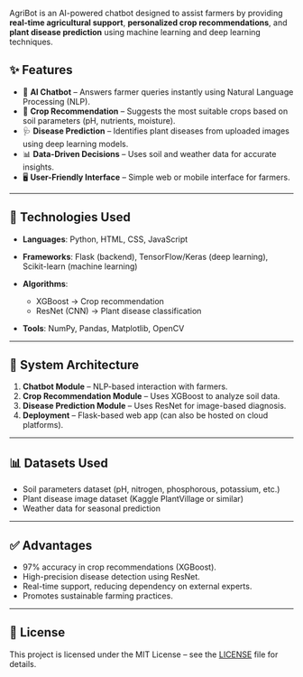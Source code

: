 AgriBot is an AI-powered chatbot designed to assist farmers by providing **real-time agricultural support**, **personalized crop recommendations**, and **plant disease prediction** using machine learning and deep learning techniques.

## ✨ Features
* 💬 **AI Chatbot** – Answers farmer queries instantly using Natural Language Processing (NLP).
* 🌱 **Crop Recommendation** – Suggests the most suitable crops based on soil parameters (pH, nutrients, moisture).
* 🩺 **Disease Prediction** – Identifies plant diseases from uploaded images using deep learning models.
* 📊 **Data-Driven Decisions** – Uses soil and weather data for accurate insights.
* 🖥️ **User-Friendly Interface** – Simple web or mobile interface for farmers.

---

## 🔧 Technologies Used
* **Languages**: Python, HTML, CSS, JavaScript
* **Frameworks**: Flask (backend), TensorFlow/Keras (deep learning), Scikit-learn (machine learning)
* **Algorithms**:

  * XGBoost → Crop recommendation
  * ResNet (CNN) → Plant disease classification
* **Tools**: NumPy, Pandas, Matplotlib, OpenCV

---

## 📐 System Architecture
1. **Chatbot Module** – NLP-based interaction with farmers.
2. **Crop Recommendation Module** – Uses XGBoost to analyze soil data.
3. **Disease Prediction Module** – Uses ResNet for image-based diagnosis.
4. **Deployment** – Flask-based web app (can also be hosted on cloud platforms).

---

## 📊 Datasets Used

* Soil parameters dataset (pH, nitrogen, phosphorous, potassium, etc.)
* Plant disease image dataset (Kaggle PlantVillage or similar)
* Weather data for seasonal prediction

---

## ✅ Advantages

* 97% accuracy in crop recommendations (XGBoost).
* High-precision disease detection using ResNet.
* Real-time support, reducing dependency on external experts.
* Promotes sustainable farming practices.

---

## 📜 License

This project is licensed under the MIT License – see the [LICENSE](LICENSE) file for details.
